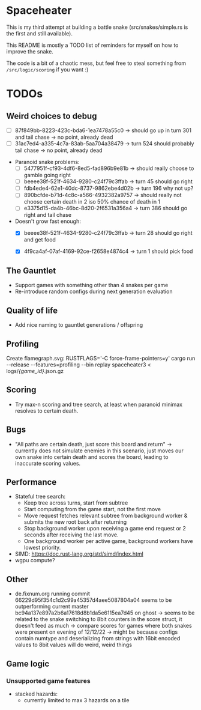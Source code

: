 # Spaceheater

This is my third attempt at building a battle snake (src/snakes/simple.rs is the first and still available).

This README is mostly a TODO list of reminders for myself on how to improve the snake.

The code is a bit of a chaotic mess, but feel free to steal something from `/src/logic/scoring` if you want :)

# TODOs

## Weird choices to debug
- [ ] 87f849bb-8223-423c-bda6-1ea7478a55c0 -> should go up in turn 301 and tail chase -> no point, already dead
- [ ] 31ac7ed4-a335-4c7a-83ab-5aa704a38479 -> turn 524 should probably tail chase -> no point, already dead
- Paranoid snake problems:
  - [ ] 5477951f-cf93-4df6-8ed5-fad896b9e81b -> should really choose to gamble going right
  - [ ] beeee38f-521f-4634-9280-c24f79c3ffab -> turn 45 should go right
  - [ ] fdb4ede4-62e1-40dc-8737-9862ebe4d02b -> turn 196 why not up?
  - [ ] 890bcfde-b71d-4c8c-a566-4932382a9757 -> should really not choose certain death in 2 iso 50% chance of death in 1
  - [ ] e3375d15-da4b-46bc-8d20-2f6531a356a4 -> turn 386 should go right and tail chase
- Doesn't grow fast enough:
  - [x] beeee38f-521f-4634-9280-c24f79c3ffab -> turn 28 should go right and get food
  - [x] 4f9ca4af-07af-4169-92ce-f2658e4874c4 -> turn 1 should pick food


## The Gauntlet
- Support games with something other than 4 snakes per game
- Re-introduce random configs during next generation evaluation

## Quality of life
- Add nice naming to gauntlet generations / offspring

## Profiling
Create flamegraph.svg:
  RUSTFLAGS='-C force-frame-pointers=y' cargo run --release --features=profiling --bin replay spaceheater3 < logs/*{game_id}*.json.gz

## Scoring
- Try max-n scoring and tree search, at least when paranoid minimax resolves to certain death.

## Bugs
- "All paths are certain death, just score this board and return" -> currently does not simulate enemies in this scenario, just moves our own snake into certain death and scores the board, leading to inaccurate scoring values.

## Performance
- Stateful tree search:
  - Keep tree across turns, start from subtree
  - Start computing from the game start, not the first move
  - Move request fetches relevant subtree from background worker & submits the new root back after returning
  - Stop background worker upon receiving a game end request or 2 seconds after receiving the last move.
  - One background worker per active game, background workers have lowest priority. 
- SIMD: https://doc.rust-lang.org/std/simd/index.html
- wgpu compute?

## Other
- de.fixnum.org running commit 66229d95f354c1d2c99a45357d4aee5087804a04 seems to be outperforming current master bc94a137e897a2b6a17618d8b1da5e6115ea7d45 on ghost
  -> seems to be related to the snake switching to 8bit counters in the score struct, it doesn't feed as much
  -> compare scores for games where both snakes were present on evening of 12/12/22
  -> might be because configs contain numtype and deserializing from strings with 16bit encoded values to 8bit values will do weird, weird things

## Game logic
### Unsupported game features
- stacked hazards:
  - currently limited to max 3 hazards on a tile
  
